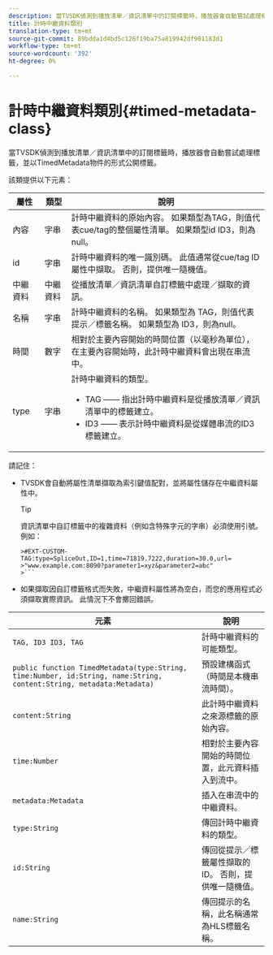 ```yaml
---
description: 當TVSDK偵測到播放清單／資訊清單中的訂閱標籤時，播放器會自動嘗試處理標籤，並以TimedMetadata物件的形式公開標籤。
title: 計時中繼資料類別
translation-type: tm+mt
source-git-commit: 89bdda1d4bd5c126f19ba75a819942df901183d1
workflow-type: tm+mt
source-wordcount: '392'
ht-degree: 0%

---
```



# 計時中繼資料類別{#timed-metadata-class}

當TVSDK偵測到播放清單／資訊清單中的訂閱標籤時，播放器會自動嘗試處理標籤，並以TimedMetadata物件的形式公開標籤。

該類提供以下元素：

<table id="table_FFC56AC5B1E04DA99C9309C0223ABA90"> 
 <thead> 
  <tr> 
   <th colname="col1" class="entry"> 屬性 </th> 
   <th colname="col02" class="entry"> 類型 </th> 
   <th colname="col2" class="entry"> 說明 </th> 
  </tr>
 </thead>
 <tbody> 
  <tr> 
   <td colname="col1"><span class="codeph"> 內容</span> </td> 
   <td colname="col02"> 字串 </td> 
   <td colname="col2"> 計時中繼資料的原始內容。 如果類型為TAG，則值代表cue/tag的整個屬性清單。 如果類型id ID3，則為null。 </td> 
  </tr> 
  <tr> 
   <td colname="col1"><span class="codeph"> id</span> </td> 
   <td colname="col02"> 字串 </td> 
   <td colname="col2"> 計時中繼資料的唯一識別碼。 此值通常從cue/tag ID屬性中擷取。 否則，提供唯一隨機值。 </td> 
  </tr> 
  <tr> 
   <td colname="col1"><span class="codeph"> 中繼資料</span> </td> 
   <td colname="col02"> 中繼資料 </td> 
   <td colname="col2"> 從播放清單／資訊清單自訂標籤中處理／擷取的資訊。 </td> 
  </tr> 
  <tr> 
   <td colname="col1"><span class="codeph"> 名稱</span> </td> 
   <td colname="col02"> 字串 </td> 
   <td colname="col2">計時中繼資料的名稱。 如果類型為<span class="codeph"> TAG</span>，則值代表提示／標籤名稱。 如果類型為<span class="codeph"> ID3</span>，則為null。 </td> 
  </tr> 
  <tr> 
   <td colname="col1"><span class="codeph"> 時間</span> </td> 
   <td colname="col02"> 數字 </td> 
   <td colname="col2"> 相對於主要內容開始的時間位置（以毫秒為單位），在主要內容開始時，此計時中繼資料會出現在串流中。 </td> 
  </tr> 
  <tr> 
   <td colname="col1"><span class="codeph"> type</span> </td> 
   <td colname="col02"> 字串 </td> 
   <td colname="col2">計時中繼資料的類型。 
    <ul id="ul_70FBFB33E9F846D8B38592560CCE9560"> 
     <li id="li_739D30561BFB4D9B97DF212E4880BA2C">TAG —— 指出計時中繼資料是從播放清單／資訊清單中的標籤建立。 </li> 
     <li id="li_E785E1DEF1CC4D9DBE7764E5D05EFAFC">ID3 —— 表示計時中繼資料是從媒體串流的ID3標籤建立。 </li> 
    </ul> </td> 
  </tr> 
 </tbody> 
</table>

<!--<a id="section_737CC47997F74F80A3C5C6171ADE120E"></a>-->

請記住：

* TVSDK會自動將屬性清單擷取為索引鍵值配對，並將屬性儲存在中繼資料屬性中。

   >[!TIP]
   >
   >資訊清單中自訂標籤中的複雜資料（例如含特殊字元的字串）必須使用引號。 例如：
   >
   >
   ```
   >#EXT-CUSTOM-TAG:type=SpliceOut,ID=1,time=71819.7222,duration=30.0,url=
   >"www.example.com:8090?parameter1=xyz&parameter2=abc"
   >```

* 如果擷取因自訂標籤格式而失敗，中繼資料屬性將為空白，而您的應用程式必須擷取實際資訊。 此情況下不會擲回錯誤。

| 元素 | 說明 |
|---|---|
| `TAG, ID3 ID3, TAG` | 計時中繼資料的可能類型。 |
| `public function TimedMetadata(type:String, time:Number, id:String, name:String, content:String, metadata:Metadata)` | 預設建構函式（時間是本機串流時間）。 |
| `content:String` | 此計時中繼資料之來源標籤的原始內容。 |
| `time:Number` | 相對於主要內容開始的時間位置，此元資料插入到流中。 |
| `metadata:Metadata` | 插入在串流中的中繼資料。 |
| `type:String` | 傳回計時中繼資料的類型。 |
| `id:String` | 傳回從提示／標籤屬性擷取的ID。 否則，提供唯一隨機值。 |
| `name:String` | 傳回提示的名稱，此名稱通常為HLS標籤名稱。 |

